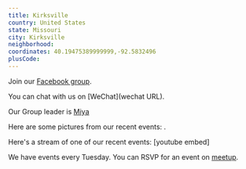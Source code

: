 ```yaml
---
title: Kirksville
country: United States
state: Missouri
city: Kirksville
neighborhood: 
coordinates: 40.19475389999999,-92.5832496
plusCode:
---
```

Join our [Facebook group](https://www.facebook.com/groups/free.code.camp.kirksville/).

You can chat with us on [WeChat](wechat URL).

Our Group leader is [Miya](freecodecamp.org/miya)

Here are some pictures from our recent events:
![]().

Here's a stream of one of our recent events:
[youtube embed]

We have events every Tuesday. You can RSVP for an event on [meetup](meetupurl).
